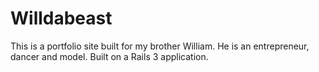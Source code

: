 <h1>Willdabeast</h1>
<p>This is a portfolio site built for my brother William. He is an entrepreneur, dancer and model.
Built on a Rails 3 application.</p>